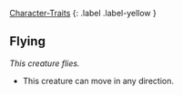 [Character-Traits](Game/Core/Character-Traits)
{: .label .label-yellow }
## Flying
*This creature flies.*

* This creature can move in any direction.